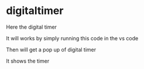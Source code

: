 # digitaltimer
Here the digital timer

It will works by simply running this code in the vs code


Then will get a pop up of digital timer 


It shows the timer 
